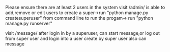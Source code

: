 Please ensure there are at least 2 users in the system
visit
    /admin/
is able to add,remove or edit users
to create a super->run "python manage.py createsuperuser" from command line
to run the progam-> run "python manage.py runserver"

visit 
	/message/
after login in by a superuser, can start message,or log out from super user and login into a user create by super user also can message

